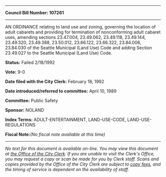 

********

**Council Bill Number: 107261**
********

 AN ORDINANCE relating to land use and zoning, governing the location of adult cabarets and providing for termination of nonconforming adult cabaret uses, amending sections 23.47.004, 23.49.062, 23.49.118, 23.49.144, 23.49.320, 23.49.388, 23.50.012, 23.66.122, 23.66.322, 23.84.006, 23.84.030 of the Seattle Municipal (Land Use) Code and adding Section 23.49.027 to the Seattle Municipal (Land Use) Code.

**Status:** Failed 2/18/1992
   
**Vote:** 9-0
   
**Date filed with the City Clerk:** February 18, 1992
   
   
**Date introduced/referred to committee:** April 10, 1989
   
**Committee:** Public Safety
   
**Sponsor:** NOLAND
   
   
**Index Terms:** ADULT-ENTERTAINMENT, LAND-USE-CODE, LAND-USE-REGULATIONS

**Fiscal Note:**_(No fiscal note available at this time)_
********

_No text for this document is available on-line. You may view this document at [the Office of the City Clerk](http://www.seattle.gov/leg/clerk/contactUs.htm). If you are unable to visit the Clerk's Office, you may request a copy or scan be made for you by Clerk staff. Scans and copies provided by the Office of the City Clerk are subject to [copy fees](http://clerk.seattle.gov/~public/clerkfees.htm), and the timing of service is dependent on the availability of staff._

